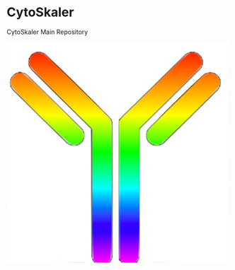 # CytoSkaler
CytoSkaler Main Repository

<img src="https://github.com/awezmm/CytoSkaler/blob/master/imagesForREADME/iconnn.png" alt="Kitten"
	title="Icon" width="500" height="500" />

